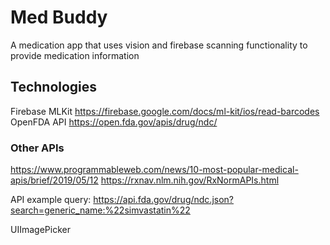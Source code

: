 # Med Buddy
A medication app that uses vision and firebase scanning functionality to provide medication information


## Technologies
Firebase MLKit https://firebase.google.com/docs/ml-kit/ios/read-barcodes
OpenFDA API https://open.fda.gov/apis/drug/ndc/ 

### Other APIs 

https://www.programmableweb.com/news/10-most-popular-medical-apis/brief/2019/05/12
https://rxnav.nlm.nih.gov/RxNormAPIs.html

API example query:
https://api.fda.gov/drug/ndc.json?search=generic_name:%22simvastatin%22


UIImagePicker
